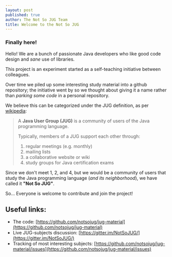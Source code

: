 ```yaml
---
layout: post
published: true
author: The Not So JUG Team
title: Welcome to the Not So JUG
---
```


### Finally here!

Hello! We are a bunch of passionate Java developers who like good code design and _sane_ use of libraries.

This project is an experiment started as a self-teaching initiative between colleagues.

Over time we piled up some interesting study material into a github repository; the initiative went by so we thought about giving it a name rather than _parking some code_ in a personal repository.

We believe this can be categorized under the JUG definition, as per [wikipedia](https://en.wikipedia.org/wiki/Java_User_Group):

>A **Java User Group (JUG)** is a community of users of the Java programming language.
>
>Typically, members of a JUG support each other through:
>
>1. regular meetings (e.g. monthly)
>2. mailing lists
>3. a collaborative website or wiki
>4. study groups for Java certification exams

Since we don't meet 1, 2, and 4, but we would be a community of users that study the Java programming language (_and its neighborhood_), we have called it **"Not So JUG"**.

So... Everyone is welcome to contribute and join the project!

## Useful links:

* The code: [https://github.com/notsojug/jug-material](https://github.com/notsojug/jug-material)
* Live JUG-subjects discussion: [https://gitter.im/NotSoJUG/](https://gitter.im/NotSoJUG/)
* Tracking of most interesting subjects: [https://github.com/notsojug/jug-material/issues](https://github.com/notsojug/jug-material/issues)